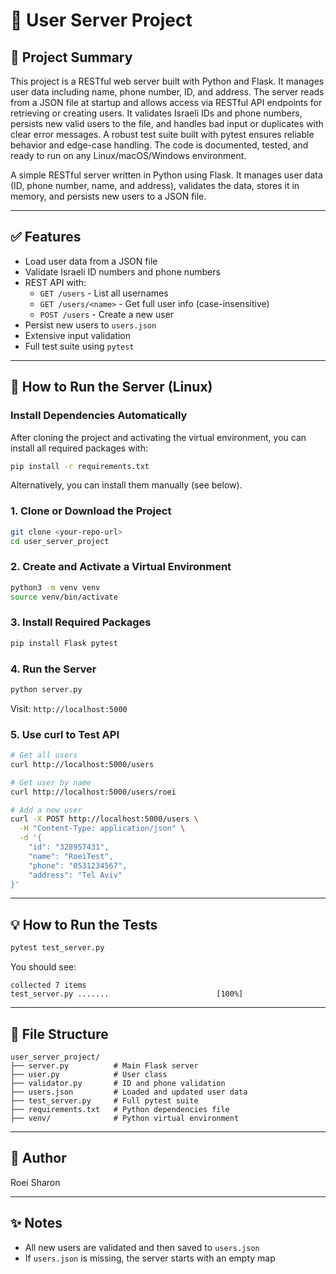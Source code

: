 # 📃 User Server Project

## 📌 Project Summary

This project is a RESTful web server built with Python and Flask. It manages user data including name, phone number, ID, and address. The server reads from a JSON file at startup and allows access via RESTful API endpoints for retrieving or creating users. It validates Israeli IDs and phone numbers, persists new valid users to the file, and handles bad input or duplicates with clear error messages. A robust test suite built with pytest ensures reliable behavior and edge-case handling. The code is documented, tested, and ready to run on any Linux/macOS/Windows environment.

A simple RESTful server written in Python using Flask. It manages user data (ID, phone number, name, and address), validates the data, stores it in memory, and persists new users to a JSON file.

---

## ✅ Features

- Load user data from a JSON file
- Validate Israeli ID numbers and phone numbers
- REST API with:
  - `GET /users` - List all usernames
  - `GET /users/<name>` - Get full user info (case-insensitive)
  - `POST /users` - Create a new user
- Persist new users to `users.json`
- Extensive input validation
- Full test suite using `pytest`

---

## 🚀 How to Run the Server (Linux)

### Install Dependencies Automatically
After cloning the project and activating the virtual environment, you can install all required packages with:
```bash
pip install -r requirements.txt
```

Alternatively, you can install them manually (see below).

### 1. Clone or Download the Project
```bash
git clone <your-repo-url>
cd user_server_project
```

### 2. Create and Activate a Virtual Environment
```bash
python3 -m venv venv
source venv/bin/activate
```

### 3. Install Required Packages
```bash
pip install Flask pytest
```

### 4. Run the Server
```bash
python server.py
```
Visit: `http://localhost:5000`

### 5. Use curl to Test API
```bash
# Get all users
curl http://localhost:5000/users

# Get user by name
curl http://localhost:5000/users/roei

# Add a new user
curl -X POST http://localhost:5000/users \
  -H "Content-Type: application/json" \
  -d '{
    "id": "328957431",
    "name": "RoeiTest",
    "phone": "0531234567",
    "address": "Tel Aviv"
}'
```

---

## 💡 How to Run the Tests
```bash
pytest test_server.py
```

You should see:
```
collected 7 items
test_server.py .......                        [100%]
```

---

## 📁 File Structure
```
user_server_project/
├── server.py          # Main Flask server
├── user.py            # User class
├── validator.py       # ID and phone validation
├── users.json         # Loaded and updated user data
├── test_server.py     # Full pytest suite
├── requirements.txt   # Python dependencies file
├── venv/              # Python virtual environment
```

---

## 🤝 Author
Roei Sharon

---

## ✨ Notes
- All new users are validated and then saved to `users.json`
- If `users.json` is missing, the server starts with an empty map


